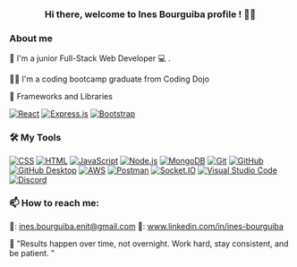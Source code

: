 <h3 align="center">  Hi there, welcome to Ines Bourguiba profile ! 👋😊 </h3>

### About me

💼 I'm a junior Full-Stack Web Developer 💻 .

👩‍🎓 I'm a coding bootcamp graduate from Coding Dojo 

🧰 Frameworks and Libraries

<p>
    <a href="#"><img alt="React" src="https://img.shields.io/badge/React-20232a.svg?logo=react&logoColor=%2361DAFB"></a>
    <a href="#"><img alt="Express.js" src="https://img.shields.io/badge/Express.js-404d59.svg?logo=express&logoColor=white"></a>
    <a href="#"><img alt="Bootstrap" src="https://img.shields.io/badge/Bootstrap-7952B3.svg?logo=bootstrap&logoColor=white"></a>
</p>


### 🛠️ My Tools
<p>
    <a href="https://github.com/evelynvalles/Travel.com-Python-Project"><img alt="CSS" src="https://img.shields.io/badge/CSS-1572B6.svg?logo=css3&logoColor=white"></a>
    <a href="https://github.com/search?q=user%3ADenverCoder1+language%3Ahtml"><img alt="HTML" src="https://img.shields.io/badge/HTML-E34F26.svg?logo=html5&logoColor=white"></a>
    <a href="https://github.com/evelynvalles/SneakerHead-E-Commerce-Store"><img alt="JavaScript" src="https://img.shields.io/badge/JavaScript-F7DF1E.svg?logo=javascript&logoColor=black"></a>
    <a href="https://nodejs.org/en/"><img alt="Node.js" src="https://img.shields.io/badge/Node.js-43853D.svg?logo=node.js&logoColor=white"></a>
    <a href="#"><img alt="MongoDB" src ="https://img.shields.io/badge/MongoDB-4ea94b.svg?logo=mongodb&logoColor=white"></a>
    <a href="#"><img alt="Git" src="https://img.shields.io/badge/Git-F05033.svg?logo=git&logoColor=white"></a>
    <a href="#"><img alt="GitHub" src="https://img.shields.io/badge/GitHub-000?&logo=GitHub"></a>
    <a href="#"><img alt="GitHub Desktop" src="https://img.shields.io/badge/GitHub%20Desktop-8034A9.svg?logo=github&logoColor=white"></a>
    <a href="#"><img alt="AWS" src="https://img.shields.io/badge/Amazon%20AWS-000?&logo=Amazon AWS"></a>
    <a href="#"><img alt="Postman" src="https://img.shields.io/badge/Postman-FF6C37?logo=postman&logoColor=white"></a>
    <a href="#"><img alt="Socket.IO" src="https://img.shields.io/badge/Socket.IO-000?&logo=Socket.io"></a>
    <a href="#"><img alt="Visual Studio Code" src="https://img.shields.io/badge/Visual%20Studio%20Code-0078d7.svg?logo=visual-studio-code&logoColor=white"></a>
    <a href="#"><img alt="Discord" src="https://img.shields.io/badge/-Discord-5865F2.svg?logo=discord&logoColor=white"></a>
</p>

### 📫 How to reach me: 
📧: ines.bourguiba.enit@gmail.com
📄: www.linkedin.com/in/ines-bourguiba

📜 "Results happen over time, not overnight. Work hard, stay consistent, and be patient. "
         
<!--
**Inesbourguibaweb/Inesbourguibaweb** is a ✨ _special_ ✨ repository because its `README.md` (this file) appears on your GitHub profile.

Here are some ideas to get you started:

- 🔭 I’m currently working on ...
- 🌱 I’m currently learning ...
- 👯 I’m looking to collaborate on ...
- 🤔 I’m looking for help with ...
- 💬 Ask me about ...
- 📫 How to reach me: ...
- 😄 Pronouns: ...
- ⚡ Fun fact: ...
-->
